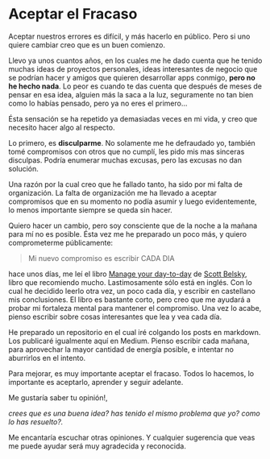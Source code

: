 # Aceptar el Fracaso

Aceptar nuestros errores es difícil, y más hacerlo en público. Pero si uno quiere cambiar creo que es un buen comienzo.

Llevo ya unos cuantos años, en los cuales me he dado cuenta que he tenido muchas ideas de proyectos personales, ideas interesantes de negocio que se podrían hacer y amigos que quieren desarrollar apps conmigo, **pero no he hecho nada**. Lo peor es cuando te das cuenta que después de meses de pensar en esa idea, alguien más la saca a la luz, seguramente no tan bien como lo habías pensado, pero ya no eres el primero…

Ésta sensación se ha repetido ya demasiadas veces en mi vida, y creo que necesito hacer algo al respecto.

Lo primero, es **disculparme**. No solamente me he defraudado yo, también tomé compromisos con otros que no cumplí, les pido mis mas sinceras disculpas. Podría enumerar muchas excusas, pero las excusas no dan solución.

Una razón por la cual creo que he fallado tanto, ha sido por mi falta de organización. La falta de organización me ha llevado a aceptar compromisos que en su momento no podía asumir y luego evidentemente, lo menos importante siempre se queda sin hacer.

Quiero hacer un cambio, pero soy consciente que de la noche a la mañana para mí no es posible. Ésta vez me he preparado un poco más, y quiero comprometerme públicamente:

> Mi nuevo compromiso es escribir CADA DIA

hace unos días, me leí el libro [Manage your day-to-day](http://99u.com/book/manage-your-day-to-day-2) de [Scott Belsky](https://twitter.com/scottbelsky), libro que recomiendo mucho. Lastimosamente sólo está en inglés. Con lo cual he decidido leerlo otra vez, un poco cada día, y escribir en castellano mis conclusiones. El libro es bastante corto, pero creo que me ayudará a probar mi fortaleza mental para mantener el compromiso. Una vez lo acabe, pienso escribir sobre cosas interesantes que lea y vea cada día.

He preparado un repositorio en el cual iré colgando los posts en markdown. Los publicaré igualmente aquí en Medium. Pienso escribir cada mañana, para aprovechar la mayor cantidad de energía posible, e intentar no aburrirlos en el intento.

Para mejorar, es muy importante aceptar el fracaso. Todos lo hacemos, lo importante es aceptarlo, aprender y seguir adelante.

Me gustaría saber tu opinión!,

*crees que es una buena idea? has tenido el mismo problema que yo? como lo has resuelto?.*

Me encantaría escuchar otras opiniones. Y cualquier sugerencia que veas me puede ayudar será muy agradecida y reconocida.
